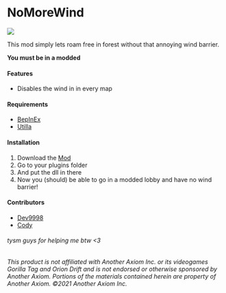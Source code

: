 # **NoMoreWind**
<a href="https://github.com/defaultuser0-nerd/NoMoreWind/releases"><img src="https://img.shields.io/github/downloads/defaultuser0-nerd/NoMoreWind/total.svg?style=for-the-badge"></a>

This mod simply lets roam free in forest without that annoying wind barrier.

**You must be in a modded**

#### **Features**
- Disables the wind in in every map


#### **Requirements**
 - [BepInEx](<https://github.com/BepInEx/BepInEx/releases/latest>)
 - [Utilla](<https://github.com/Not-A-Bird-07/Utilla/releases/tag/1.6.16>)


#### **Installation**
1. Download the [Mod](https://github.com/defaultuser0-nerd/NoMoreWind/releases/latest)
2. Go to your plugins folder
3. And put the dll in there
4. Now you (should) be able to go in a modded lobby and have no wind barrier!

#### Contributors
- [Dev9998](https://github.com/developer9998)
- [Cody](https://github.com/developer-cody)
###### tysm guys for helping me btw <3
  




###### This product is not affiliated with Another Axiom Inc. or its videogames Gorilla Tag and Orion Drift and is not endorsed or otherwise sponsored by Another Axiom. Portions of the materials contained herein are property of Another Axiom. ©2021 Another Axiom Inc.
